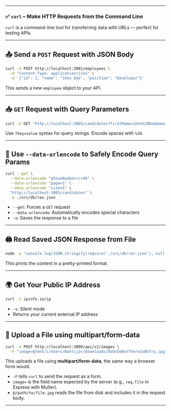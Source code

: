 
---

### ✅ `curl` – Make HTTP Requests from the Command Line

`curl` is a command-line tool for transferring data with URLs — perfect for testing APIs.

---

## 📤 Send a `POST` Request with JSON Body

```bash
curl -X POST http://localhost:3001/employees \
  -H "Content-Type: application/json" \
  -d '{"id": 1, "name": "John Doe", "position": "Developer"}'
```

This sends a new `employee` object to your API.

---

## 📥 `GET` Request with Query Parameters

```bash
curl -X GET "http://localhost:3005/candidates?firstName=John%20Doe&email=some@email.com"
```

Use `?key=value` syntax for query strings. Encode spaces with `%20`.

---

## 🔐 Use `--data-urlencode` to Safely Encode Query Params

```bash
curl --get \
  --data-urlencode "phoneNumber=\+48" \
  --data-urlencode "page=1" \
  --data-urlencode "size=5" \
  "http://localhost:3005/candidates" \
  -o ./src/db/res.json
```

* `--get`: Forces a `GET` request
* `--data-urlencode`: Automatically encodes special characters
* `-o`: Saves the response to a file

---

## 🖨️ Read Saved JSON Response from File

```bash
node -e "console.log(JSON.stringify(require('./src/db/res.json'), null, 2))"
```

This prints the content in a pretty-printed format.

---

## 🌍 Get Your Public IP Address

```bash
curl -s ipinfo.io/ip
```

* `-s`: Silent mode
* Returns your current external IP address

---

## 📸 Upload a File using **multipart/form-data**

```bash
curl -X POST http://localhost:3000/api/v1/images \
  -F "image=@/mnt/c/Users/Bahtijar/Downloads/DoOrDoNotThereIsNoTry.jpg"
```

This uploads a file using **multipart/form-data**, the same way a browser form would.  

- `-F` tells `curl` to send the request as a form.  
- `image=` is the field name expected by the server (e.g., `req.file` in Express with Multer).  
- `@/path/to/file.jpg` reads the file from disk and includes it in the request body.  

---

